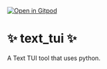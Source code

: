 [![Open in Gitpod](https://gitpod.io/button/open-in-gitpod.svg)](https://gitpod.io/#https://github.com/Tsumiicode/text_tui)
# ✨ text_tui ✨
A Text TUI tool that uses python.
